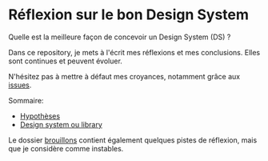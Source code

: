 # Réflexion sur le bon Design System

Quelle est la meilleure façon de concevoir un Design System (DS) ?

Dans ce repository, je mets à l'écrit mes réflexions et mes conclusions.
Elles sont continues et peuvent évoluer.

N'hésitez pas à mettre à défaut mes croyances, notamment grâce aux [issues](https://github.com/grizio/design-system/issues).

Sommaire:

* [Hypothèses](./00-hypotheses.md)
* [Design system ou library](./01-design-system-ou-library.md)

Le dossier [brouillons](./brouillons) contient également quelques pistes de réflexion, mais que je considère comme instables.

